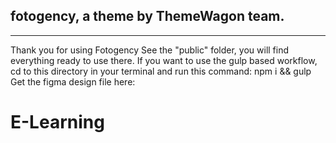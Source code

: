 ## fotogency, a theme by ThemeWagon team.

---

Thank you for using Fotogency See the "public" folder, you will find everything ready to use there. If you want to use the gulp based workflow, cd to this directory in your terminal and run this command: npm i && gulp
Get the figma design file here:

<!-- [https://www.figma.com/community/file/iVtJJapAlfDQJLcDedSwMm] -->
# E-Learning
